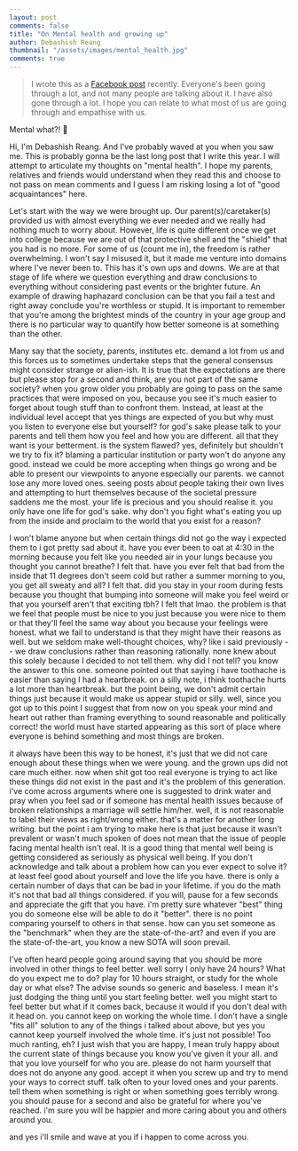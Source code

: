 ```yaml
---
layout: post
comments: false
title: "On Mental health and growing up"
author: Debashish Reang
thumbnail: "/assets/images/mental_health.jpg"
comments: true
---
```


> I wrote this as a [Facebook post](https://www.facebook.com/reangdeba/posts/1868818929930257) recently. Everyone's been going through a lot, and not many people are talking about it. I have also gone through a lot. I hope you can relate to what most of us are going through and empathise with us.

Mental what?! 🧠

Hi, I'm Debashish Reang. And I've probably waved at you when you saw me.
This is probably gonna be the last long post that I write this year. I will attempt to articulate my thoughts on "mental health". I hope my parents, relatives and friends would understand when they read this and choose to not pass on mean comments and I guess I am risking losing a lot of "good acquaintances" here.

Let's start with the way we were brought up. Our parent(s)/caretaker(s) provided us with almost everything we ever needed and we really had nothing much to worry about. However, life is quite different once we get into college because we are out of that protective shell and the "shield" that you had is no more. For some of us (count me in), the freedom is rather overwhelming. I won't say I misused it, but it made me venture into domains where I've never been to. This has it's own ups and downs. We are at that stage of life where we question everything and draw conclusions to everything without considering past events or the brighter future. An example of drawing haphazard conclusion can be that you fail a test and right away conclude you're worthless or stupid. It is important to remember that you're among the brightest minds of the country in your age group and there is no particular way to quantify how better someone is at something than the other.

Many say that the society, parents, institutes etc. demand a lot from us and this forces us to sometimes undertake steps that the general consensus might consider strange or alien-ish. It is true that the expectations are there but please stop for a second and think, are you not part of the same society? when you grow older you probably are going to pass on the same practices that were imposed on you, because you see it's much easier to forget about tough stuff than to confront them. Instead, at least at the individual level accept that yes things are expected of you but why must you listen to everyone else but yourself? for god's sake please talk to your parents and tell them how you feel and how you are different. all that they want is your betterment. is the system flawed? yes, definitely but shouldn't we try to fix it? blaming a particular institution or party won't do anyone any good. instead we could be more accepting when things go wrong and be able to present our viewpoints to anyone especially our parents. we cannot lose any more loved ones. seeing posts about people taking their own lives and attempting to hurt themselves because of the societal pressure saddens me the most. your life is precious and you should realise it. you only have one life for god's sake. why don't you fight what's eating you up from the inside and proclaim to the world that you exist for a reason?

I won't blame anyone but when certain things did not go the way i expected them to i got pretty sad about it. have you ever been to oat at 4:30 in the morning because you felt like you needed air in your lungs because you thought you cannot breathe? I felt that. have you ever felt that bad from the inside that 11 degrees don't seem cold but rather a summer morning to you, you get all sweaty and all? I felt that. did you stay in your room during fests because you thought that bumping into someone will make you feel weird or that you yourself aren't that exciting tbh? I felt that lmao. the problem is that we feel that people must be nice to you just because you were nice to them or that they'll feel the same way about you because your feelings were honest. what we fail to understand is that they might have their reasons as well. but we seldom make well-thought choices, why? like i said previously -- we draw conclusions rather than reasoning rationally. none knew about this solely because I decided to not tell them. why did I not tell? you know the answer to this one. someone pointed out that saying i have toothache is easier than saying I had a heartbreak. on a silly note, i think toothache hurts a lot more than heartbreak. but the point being, we don't admit certain things just because it would make us appear stupid or silly. well, since you got up to this point I suggest that from now on you speak your mind and heart out rather than framing everything to sound reasonable and politically correct! the world must have started appearing as this sort of place where everyone is behind something and most things are broken.

it always have been this way to be honest, it's just that we did not care enough about these things when we were young. and the grown ups did not care much either. now when shit got too real everyone is trying to act like these things did not exist in the past and it's the problem of this generation. i've come across arguments where one is suggested to drink water and pray when you feel sad or if someone has mental health issues because of broken relationships a marriage will settle him/her. well, it is not reasonable to label their views as right/wrong either. that's a matter for another long writing. but the point i am trying to make here is that just because it wasn't prevalent or wasn't much spoken of does not mean that the issue of people facing mental health isn't real. It is a good thing that mental well being is getting considered as seriously as physical well being. If you don't acknowledge and talk about a problem how can you ever expect to solve it? at least feel good about yourself and love the life you have. there is only a certain number of days that can be bad in your lifetime. if you do the math it's not that bad all things considered. if you will, pause for a few seconds and appreciate the gift that you have. i'm pretty sure whatever "best" thing you do someone else will be able to do it "better". there is no point comparing yourself to others in that sense. how can you set someone as the "benchmark" when they are the state-of-the-art? and even if you are the state-of-the-art, you know a new SOTA will soon prevail.

I've often heard people going around saying that you should be more involved in other things to feel better. well sorry I only have 24 hours? What do you expect me to do? play for 10 hours straight, or study for the whole day or what else? The advise sounds so generic and baseless. I mean it's just dodging the thing until you start feeling better. well you might start to feel better but what if it comes back, because it would if you don't deal with it head on. you cannot keep on working the whole time. I don't have a single "fits all" solution to any of the things i talked about above, but yes you cannot keep yourself involved the whole time. it's just not possible! Too much ranting, eh? I just wish that you are happy, I mean truly happy about the current state of things because you know you've given it your all. and that you love yourself for who you are. please do not harm yourself that does not do anyone any good. accept it when you screw up and try to mend your ways to correct stuff. talk often to your loved ones and your parents. tell them when something is right or when something goes terribly wrong. you should pause for a second and also be grateful for where you've reached. i'm sure you will be happier and more caring about you and others around you.

and yes i'll smile and wave at you if i happen to come across you.
